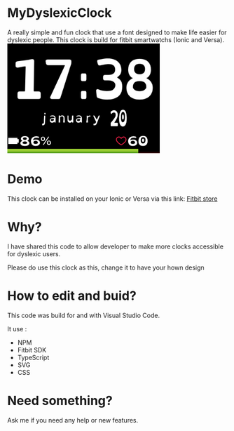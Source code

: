 # MyDyslexicClock
A really simple and fun clock that use a font designed to make life easier for dyslexic people.
This clock is build for fitbit smartwatchs (Ionic and Versa).
![Ionic screenshot 1](screenshots/ionic1.png)

# Demo
This clock can be installed on your Ionic or Versa via this link: [Fitbit store](https://gam.fitbit.com/gallery/clock/48887b66-82c6-43c8-8723-0217f31efe06)

# Why?
I have shared this code to allow developer to make more clocks accessible for dyslexic users.

Please do use this clock as this, change it to have your hown design

# How to edit and buid?
This code was build for and with Visual Studio Code.

It use :
- NPM
- Fitbit SDK
- TypeScript
- SVG
- CSS

# Need something?
Ask me if you need any help or new features.
